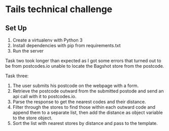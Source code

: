 # Tails technical challenge

## Set Up

1. Create a virtualenv with Python 3 
2. Install dependencies with pip from requirements.txt
3. Run the server

Task two took longer than expected as I got some errors that turned out to be from postcodes.io unable to locate the Bagshot store from the postcode.

Task three:
1. The user submits his postcode on the webpage with a form.
2. Retrieve the postcode outward from the submitted postode and send an api call with it to postcodes.io.
3. Parse the response to get the nearest codes and their distance. 
3. Filter through the stores to find those within each outward code and append them to a separate list, then add the distance as object variable to the store object. 
4. Sort the list with nearest stores by distance and pass to the template.
